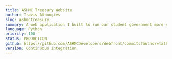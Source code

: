 ```yaml
---
title: ASHMC Treasury Website
author: Travis Athougies
slug: ashmctreasury
summary: A web application I built to run our student government more efficiently and transparently. Reduced reimbursement time, increased organization, and made spending data available to all students.
language: Python
priority: 100
status: PRODUCTION
github: https://github.com/ASHMCDevelopers/Webfront/commits?author=tathougies
version: Continuous integration
---
```


